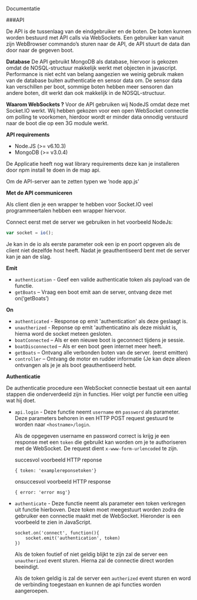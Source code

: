 Documentatie

###API

De API is de tussenlaag van de eindgebruiker en de boten. De boten kunnen worden bestuurd met API calls via WebSockets. Een gebruiker kan vanuit zijn WebBrowser commando’s sturen naar de API, de API stuurt de data dan door naar de gegeven boot.

**Database**
De API gebruikt MongoDB als database, hiervoor is gekozen omdat de NOSQL-structuur makkelijk werkt met objecten in javascript. Performance is niet echt van belang aangezien we weinig gebruik maken van de database buiten authenticatie en sensor data om.
De sensor data kan verschillen per boot, sommige boten hebben meer sensoren dan andere boten, dit werkt dan ook makkelijk in de NOSQL-structuur.

**Waarom WebSockets ?**
Voor de API gebruiken wij NodeJS omdat deze met Socket.IO werkt. Wij hebben gekozen voor een open WebSocket connectie om polling te voorkomen, hierdoor wordt er minder data onnodig verstuurd naar de boot die op een 3G module werkt.

**API requirements**

*	Node.JS (>= v6.10.3)
*	MongoDB (>= v3.0.4)

De Applicatie heeft nog wat library requirements deze kan je installeren door npm install te doen in de map api.

Om de API-server aan te zetten typen we ‘node app.js’

**Met de API communiceren**

Als client dien je een wrapper te hebben voor Socket.IO veel programmeertalen hebben een wrapper hiervoor. 

Connect eerst met de server we gebruiken in het voorbeeld NodeJs:

```javascript
var socket = io();
```

Je kan in de io als eerste parameter ook een ip en poort opgeven als de client niet dezelfde host heeft. Nadat je geauthentiseerd bent met de server kan je aan de slag.

**Emit**
*   ```authentication``` - Geef een valide authenticatie token als payload van de functie.
*	```getBoats``` – Vraag een boot emit aan de server, ontvang deze met on(‘getBoats’)

**On**
*   ```authenticated``` - Response op emit 'authentication' als deze geslaagt is.
*   ```unautherized``` - Reponse op emit 'authenticatino als deze mislukt is, hierna word de socket meteen gesloten.
*	```boatConnected``` – Als er een nieuwe boot is geconnect tijdens je sessie.
*	```boatDisconnected``` – Als er een boot geen internet meer heeft.
*	```getBoats``` – Ontvang alle verbonden boten van de server. (eerst emitten)
*	```controller``` – Ontvang de motor en rudder informatie (Je kan deze alleen ontvangen als je je als boot geauthentiseerd hebt.

**Authenticatie**

De authenticatie procedure een WebSocket connectie bestaat uit een aantal stappen die onderverdeeld zijn in functies. Hier volgt per functie een uitleg wat hij doet.

*   ```api.login``` - Deze functie neemt ```username``` en ```password``` als parameter. Deze parameters behoren in een HTTP POST request gestuurd te worden naar ```<hostname>/login```. 

    Als de opgegeven username en password correct is krijg je een response met een ```token``` die gebruikt kan worden om je te authoriseren met de WebSocket.  De request dient ```x-www-form-urlencoded``` te zijn. 

    succesvol voorbeeld  HTTP reponse
    ```JS
    { token: 'examplereponsetoken'}
    ```
    onsuccesvol voorbeeld HTTP response
    ```JS
    { error: 'error msg'}
    ```
*   ```authenticate``` - Deze functie neemt als parameter een token verkregen uit functie hierboven. Deze token moet meegestuurt worden zodra de gebruiker een connectie maakt met de WebSocket. Hieronder is een voorbeeld te zien in JavaScript.

    ```JS
    socket.on('connect', function(){
        socket.emit('authentication', token)
    })
    ```
    Als de token foutief of niet geldig blijkt te zijn zal de server een ```unautherized``` event sturen. Hierna zal de connectie direct worden beeindigt.
    
    Als de token geldig is zal de server een ```autherized``` event sturen en word de verbinding toegestaan en kunnen de api functies worden aangeroepen.


